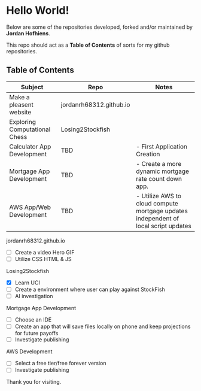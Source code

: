 # Hello World!
Below are some of the repositories developed, forked and/or maintained by **Jordan Hofhiens**.

This repo should act as a **Table of Contents** of sorts for my github repositories.

## Table of Contents
|Subject| Repo| Notes|
|---|---|---|
|Make a pleasent website | jordanrh68312.github.io|
|Exploring Computational Chess | Losing2Stockfish|
|Calculator App Development | TBD| - First Application Creation
|Mortgage App Development | TBD| - Create a more dynamic mortgage rate count down app.
|AWS App/Web Development | TBD| - Utilize AWS to cloud compute mortgage updates independent of local script updates

jordanrh68312.github.io
- [ ] Create a video Hero GIF
- [ ] Utilize CSS HTML & JS

Losing2Stockfish
- [x] Learn UCI
- [ ] Create a environment where user can play against StockFish
- [ ] AI investigation

Mortgage App Development
- [ ] Choose an IDE 
- [ ] Create an app that will save files locally on phone and keep projections for future payoffs
- [ ] Investigate publishing

AWS Development
- [ ] Select a free tier/free forever version
- [ ] Investigate publishing

Thank you for visiting.

